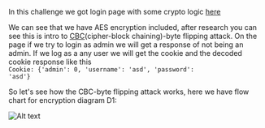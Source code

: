 In this challenge we got login page with some crypto logic <a href="https://github.com/DejanJS/picoCTF-Writeups/blob/master/13.Secure%20Logon/server_noflag.py">here</a>  

We can see that we have AES encryption included, after research you can see this is intro to <a href="https://en.wikipedia.org/wiki/Block_cipher_mode_of_operation">CBC</a>(cipher-block chaining)-byte flipping attack.
On the page if we try to login as admin we will get a response of not being an admin. If we log as a any user we will get the cookie and the decoded cookie response like this <br><code>Cookie: {'admin': 0, 'username': 'asd', 'password': 'asd'}</code>    

So let's see how the CBC-byte flipping attack works, here we have flow chart for encryption diagram D1:  


![Alt text]("https://github.com/DejanJS/picoCTF-Writeups/blob/master/13.Secure%20Logon/encrypt.jpg")


